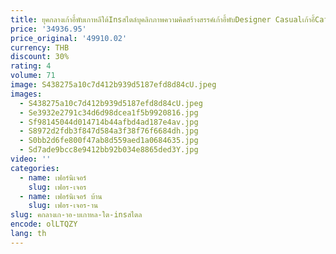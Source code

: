 ```yaml
---
title: ยุคกลางเก้าอี้พับเกาหลีใต้Insสไตล์บุคลิกภาพความคิดสร้างสรรค์เก้าอี้พับDesigner Casualเก้าอี้Cafeร้านอาหารDining
price: '34936.95'
price_original: '49910.02'
currency: THB
discount: 30%
rating: 4
volume: 71
image: S438275a10c7d412b939d5187efd8d84cU.jpeg
images:
  - S438275a10c7d412b939d5187efd8d84cU.jpeg
  - Se3932e2791c34d6d98dcea1f5b9920816.jpg
  - Sf98145044d014714b44afbd4ad187e4av.jpg
  - S8972d2fdb3f847d584a3f38f76f6684dh.jpg
  - S0bb2d6fe800f47ab8d559aed1a0684635.jpg
  - Sd7ade9bcc8e9412bb92b034e8865ded3Y.jpg
video: ''
categories:
  - name: เฟอร์นิเจอร์
    slug: เฟอร-เจอร
  - name: เฟอร์นิเจอร์ บ้าน
    slug: เฟอร-เจอร-าน
slug: คกลางเก-าอ-บเกาหล-ใต-insสไตล
encode: olLTQZY
lang: th
---
```

  